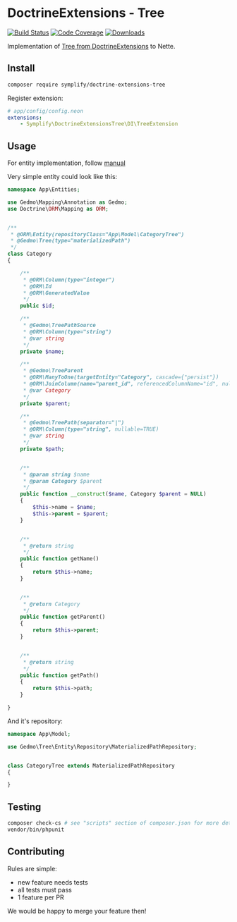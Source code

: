 # DoctrineExtensions - Tree

[![Build Status](https://img.shields.io/travis/Symplify/DoctrineExtensionsTree.svg?style=flat-square)](https://travis-ci.org/Symplify/DoctrineExtensionsTree)
[![Code Coverage](https://img.shields.io/scrutinizer/coverage/g/Symplify/DoctrineExtensionsTree.svg?style=flat-square)](https://scrutinizer-ci.com/g/Symplify/DoctrineExtensionsTree)
[![Downloads](https://img.shields.io/packagist/dt/symplify/doctrine-extensions-tree.svg?style=flat-square)](https://packagist.org/packages/symplify/doctrine-extensions-tree)

Implementation of [Tree from DoctrineExtensions](https://github.com/Atlantic18/DoctrineExtensions/blob/master/doc/tree.md) to Nette.


## Install

```sh
composer require symplify/doctrine-extensions-tree
```

Register extension:

```yaml
# app/config/config.neon
extensions:
	- Symplify\DoctrineExtensionsTree\DI\TreeExtension
```


## Usage

For entity implementation, follow [manual](https://github.com/Atlantic18/DoctrineExtensions/blob/master/doc/tree.md)
 
Very simple entity could look like this:
 
```php
namespace App\Entities;

use Gedmo\Mapping\Annotation as Gedmo;
use Doctrine\ORM\Mapping as ORM;


/**
 * @ORM\Entity(repositoryClass="App\Model\CategoryTree")
 * @Gedmo\Tree(type="materializedPath")
 */
class Category
{

	/**
	 * @ORM\Column(type="integer")
	 * @ORM\Id
	 * @ORM\GeneratedValue
	 */
	public $id;

	/**
	 * @Gedmo\TreePathSource
	 * @ORM\Column(type="string")
	 * @var string
	 */
	private $name;

	/**
	 * @Gedmo\TreeParent
	 * @ORM\ManyToOne(targetEntity="Category", cascade={"persist"})
	 * @ORM\JoinColumn(name="parent_id", referencedColumnName="id", nullable=TRUE)
	 * @var Category
	 */
	private $parent;

	/**
 	 * @Gedmo\TreePath(separator="|")
	 * @ORM\Column(type="string", nullable=TRUE)
	 * @var string
	 */
	private $path;


	/**
	 * @param string $name
	 * @param Category $parent
	 */
	public function __construct($name, Category $parent = NULL)
	{
		$this->name = $name;
		$this->parent = $parent;
	}


	/**
	 * @return string
	 */
	public function getName()
	{
		return $this->name;
	}


	/**
	 * @return Category
	 */
	public function getParent()
	{
		return $this->parent;
	}


	/**
	 * @return string
	 */
	public function getPath()
	{
		return $this->path;
	}

}
```

And it's repository:

```php
namespace App\Model;

use Gedmo\Tree\Entity\Repository\MaterializedPathRepository;


class CategoryTree extends MaterializedPathRepository
{

}
```


## Testing

```bash
composer check-cs # see "scripts" section of composer.json for more details 
vendor/bin/phpunit
```


## Contributing

Rules are simple:

- new feature needs tests
- all tests must pass
- 1 feature per PR

We would be happy to merge your feature then!
